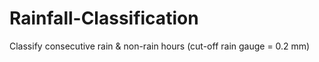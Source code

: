 # Rainfall-Classification
Classify consecutive rain &amp; non-rain hours (cut-off rain gauge = 0.2 mm)
